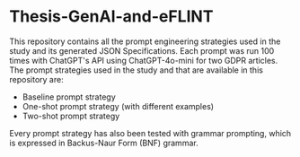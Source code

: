 # Thesis-GenAI-and-eFLINT

This repository contains all the prompt engineering strategies used in the study and its generated JSON Specifications. 
Each prompt was run 100 times with ChatGPT's API using ChatGPT-4o-mini for two GDPR articles. 
The prompt strategies used in the study and that are available in this repository are:
- Baseline prompt strategy
- One-shot prompt strategy (with different examples)
- Two-shot prompt strategy
  
Every prompt strategy has also been tested with grammar prompting, which is expressed in Backus-Naur Form (BNF) grammar. 

